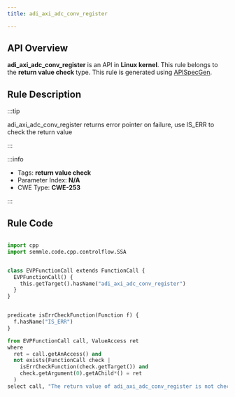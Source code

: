 ```yaml
---
title: adi_axi_adc_conv_register

---
```



## API Overview
**adi_axi_adc_conv_register** is an API in **Linux kernel**. This rule belongs to the **return value check** type. This rule is generated using [APISpecGen](../../tools/APISpecGen).
## Rule Description

:::tip

adi_axi_adc_conv_register returns error pointer on failure, use IS_ERR to check the return value

:::

:::info

- Tags: **return value check**
- Parameter Index: **N/A**
- CWE Type: **CWE-253**

:::

## Rule Code
```python

import cpp
import semmle.code.cpp.controlflow.SSA


class EVPFunctionCall extends FunctionCall {
  EVPFunctionCall() {
    this.getTarget().hasName("adi_axi_adc_conv_register")
  }
}


predicate isErrCheckFunction(Function f) {
  f.hasName("IS_ERR") 
}

from EVPFunctionCall call, ValueAccess ret
where
  ret = call.getAnAccess() and
  not exists(FunctionCall check |
    isErrCheckFunction(check.getTarget()) and
    check.getArgument(0).getAChild*() = ret
  )
select call, "The return value of adi_axi_adc_conv_register is not checked with IS_ERR."
    
```